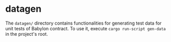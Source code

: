 # datagen

The `datagen/` directory contains functionalities for generating test data for unit tests of Babylon contract.
To use it, execute `cargo run-script gen-data` in the project's root.
